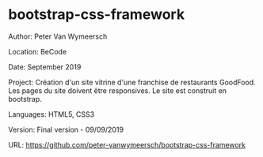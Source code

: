 # bootstrap-css-framework
Author:     Peter Van Wymeersch

Location:   BeCode

Date:       September 2019

Project:    Création d'un site vitrine d'une franchise de restaurants GoodFood.
            Les pages du site doivent être responsives.
            Le site est construit en bootstrap.

Languages:  HTML5, CSS3

Version:    Final version - 09/09/2019

URL:        https://github.com/peter-vanwymeersch/bootstrap-css-framework